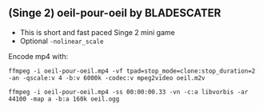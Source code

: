 ## (Singe 2) oeil-pour-oeil by BLADESCATER

* This is short and fast paced Singe 2 mini game
* Optional `-nolinear_scale`

Encode mp4 with:

    ffmpeg -i oeil-pour-oeil.mp4 -vf tpad=stop_mode=clone:stop_duration=2 -an -qscale:v 4 -b:v 6000k -codec:v mpeg2video oeil.m2v

    ffmpeg -i oeil-pour-oeil.mp4 -ss 00:00:00.33 -vn -c:a libvorbis -ar 44100 -map a -b:a 160k oeil.ogg
